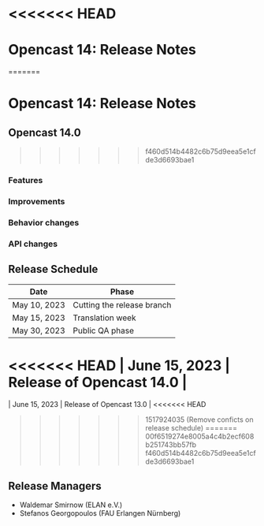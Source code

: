 <<<<<<< HEAD
=======
# Opencast 14: Release Notes
=======
# Opencast 14: Release Notes

Opencast 14.0
-------------
>>>>>>> f460d514b4482c6b75d9eea5e1cfde3d6693bae1

### Features


### Improvements


### Behavior changes


### API changes




Release Schedule
----------------

| Date                        | Phase                       |
|-----------------------------|-----------------------------|
| May 10, 2023                | Cutting the release branch  |
| May 15, 2023                | Translation week            |
| May 30, 2023                | Public QA phase             |
<<<<<<< HEAD
| June 15, 2023               | Release of Opencast 14.0    |
=======
| June 15, 2023               | Release of Opencast 13.0    |
<<<<<<< HEAD
>>>>>>> 1517924035 (Remove conficts on release schedule)
=======
>>>>>>> 00f6519274e8005a4c4b2ecf608b251743bb57fb
>>>>>>> f460d514b4482c6b75d9eea5e1cfde3d6693bae1

Release Managers
----------------

- Waldemar Smirnow (ELAN e.V.)
- Stefanos Georgopoulos (FAU Erlangen Nürnberg)

